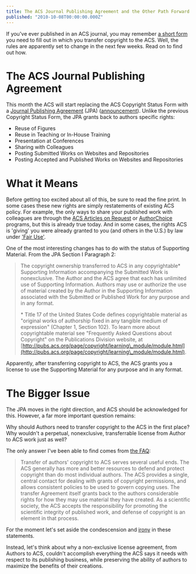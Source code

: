 ```yaml
---
title: The ACS Journal Publishing Agreement and the Other Path Forward
published: "2010-10-08T00:00:00.000Z"
---
```


If you've ever published in an ACS journal, you may remember [a short form](http://pubs.acs.org/userimages/ContentEditor/1218205118705/interactive_copyright.pdf) you need to fill out in which you transfer copyright to the ACS. Well, the rules are apparently set to change in the next few weeks. Read on to find out how.

# The ACS Journal Publishing Agreement

This month the ACS will start replacing the ACS Copyright Status Form with a [Journal Publishing Agreement](http://pubs.acs.org/userimages/ContentEditor/1285231362937/jpa_user_guide.pdf) (JPA) ([announcement](http://pubs.acs.org/page/4authors/jpa/index.html)). Unlike the previous Copyright Status Form, the JPA grants back to authors specific rights:

- Reuse of Figures
- Reuse in Teaching or In-House Training
- Presentation at Conferences
- Sharing with Colleagues
- Posting Submitted Works on Websites and Repositories
- Posting Accepted and Published Works on Websites and Repositories

# What it Means

Before getting too excited about all of this, be sure to read the fine print. In some cases these new rights are simply restatements of existing ACS policy. For example, the only ways to share your published work with colleagues are through the [ACS Articles on Request](http://pubs.acs.org/page/policy/articlesonrequest/index.html) or [AuthorChoice](http://pubs.acs.org/page/policy/authorchoice/index.html) programs, but this is already true today. And in some cases, the rights ACS is 'giving' you were already granted to you (and others in the U.S.) by law under ['Fair Use'](http://en.wikipedia.org/wiki/Fair_use).

One of the most interesting changes has to do with the status of Supporting Material. From the JPA Section I Paragraph 2:

>The copyright ownership transferred to ACS in any copyrightable* Supporting Information accompanying the Submitted Work is nonexclusive. The Author and the ACS agree that each has unlimited use of Supporting Information. Authors may use or authorize the use of material created by the Author in the Supporting Information associated with the Submitted or Published Work for any purpose and in any format.
>
>\* Title 17 of the United States Code defines copyrightable material as "original works of authorship fixed in any tangible medium of expression" (Chapter 1, Section 102). To learn more about copyrightable material see "Frequently Asked Questions about Copyright" on the Publications Division website, at [http://pubs.acs.org/page/copyright/learning\_module/module.html](http://pubs.acs.org/page/copyright/learning\_module/module.html).

Apparently, after transferring copyright to ACS, the ACS grants you a license to use the Supporting Material for any purpose and in any format.

# The Bigger Issue

The JPA moves in the right direction, and ACS should be acknowledged for this. However, a far more important question remains:

Why should Authors need to transfer copyright to the ACS in the first place? Why wouldn't a perpetual, nonexclusive, transferrable license from Author to ACS work just as well?

The only answer I've been able to find comes from [the FAQ](http://pubs.acs.org/page/copyright/journals/faqs.html):

>Transfer of authors' copyright to ACS serves several useful ends. The ACS generally has more and better resources to defend and protect copyright than do most individual authors. The ACS provides a single, central contact for dealing with grants of copyright permissions, and allows consistent policies to be used to govern copying uses. The transfer Agreement itself grants back to the authors considerable rights for how they may use material they have created. As a scientific society, the ACS accepts the responsibility for promoting the scientific integrity of published work, and defense of copyright is an element in that process.

For the moment let's set aside the condescension and [irony](http://depth-first.com/articles/2008/03/28/acs-loses-27-million-case-against-leadscope/) in these statements.

Instead, let's think about why a non-exclusive license agreement, from Authors to ACS, couldn't accomplish everything the ACS says it needs with respect to its publishing business, while preserving the ability of authors to maximize the benefits of their creations.
